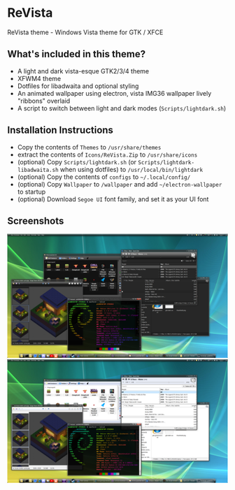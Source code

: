 # ReVista
ReVista theme -  Windows Vista theme for GTK / XFCE

## What's included in this theme?
- A light and dark vista-esque GTK2/3/4 theme
- XFWM4 theme
- Dotfiles for libadwaita and optional styling
- An animated wallpaper using electron, vista IMG36 wallpaper lively "ribbons" overlaid
- A script to switch between light and dark modes (`Scripts/lightdark.sh`)

## Installation Instructions
- Copy the contents of `Themes` to `/usr/share/themes`
- extract the contents of `Icons/ReVista.Zip` to `/usr/share/icons`
- (optional) Copy `Scripts/lightdark.sh` (or `Scripts/lightdark-libadwaita.sh` when using dotfiles)  to `/usr/local/bin/lightdark`
- (optional) Copy the contents of `configs` to `~/.local/config/`
- (optional) Copy `Wallpaper` to `/wallpaper` and add `~/electron-wallpaper` to startup
- (optional) Download `Segoe UI` font family, and set it as your UI font

## Screenshots
![Screenshot_2024-09-24_16-48-41](./Screenshots/Dark.png)
![Screenshot_2024-09-24_16-47-49](./Screenshots/Light.png)


